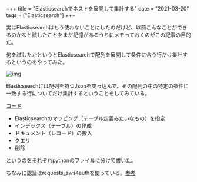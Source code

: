 +++
title = "Elasticsearchでネストを展開して集計する"
date = "2021-03-20"
tags = ["Elasticsearch"]
+++

実はElasticsearchはもう使わないことにしたのだけど、以前こんなことができるのかなと試したことをまだ記憶があるうちにメモっておくのがこの記事の目的だ。

何を試したかというとElasticsearchで配列を展開して条件に合う行だけ集計するというのをやってみた。

![img](/img/2021/03/elasticsearch-aggregate-nested-object.png)

Elasticsearchには配列を持つJsonを突っ込んで、その配列の中の特定の条件に一致する行についてだけ集計するということをしてみている。

[コード](https://github.com/suzukiken/cdkelasticsearch/tree/master/test)

* Elasticsearchのマッピング（テーブル定義みたいなもの）を指定
* インデックス（テーブル）の作成
* ドキュメント（レコード）の投入
* クエリ
* 削除

というのをそれぞれpythonのファイルに分けて書いた。

ちなみに認証はrequests_aws4authを使っている。[参考](https://docs.aws.amazon.com/elasticsearch-service/latest/developerguide/es-request-signing.html)